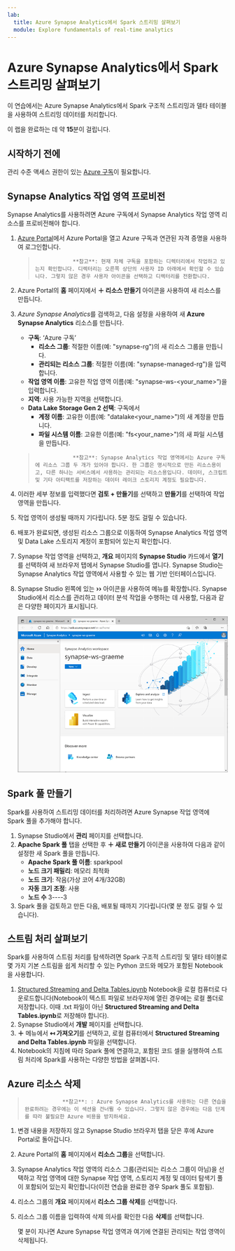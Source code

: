 ```yaml
---
lab:
  title: Azure Synapse Analytics에서 Spark 스트리밍 살펴보기
  module: Explore fundamentals of real-time analytics
---
```


# <a name="explore-spark-streaming-in-azure-synapse-analytics"></a>Azure Synapse Analytics에서 Spark 스트리밍 살펴보기

이 연습에서는 Azure Synapse Analytics에서 Spark 구조적 스트리밍과 델타 테이블을 사용하여 스트리밍 데이터를 처리합니다.

이 랩을 완료하는 데 약 **15**분이 걸립니다.

## <a name="before-you-start"></a>시작하기 전에

관리 수준 액세스 권한이 있는 [Azure 구독](https://azure.microsoft.com/free)이 필요합니다.

## <a name="provision-a-synapse-analytics-workspace"></a>Synapse Analytics 작업 영역 프로비전

Synapse Analytics를 사용하려면 Azure 구독에서 Synapse Analytics 작업 영역 리소스를 프로비전해야 합니다.

1. [Azure Portal](https://portal.azure.com?azure-portal=true)에서 Azure Portal을 열고 Azure 구독과 연관된 자격 증명을 사용하여 로그인합니다.

    >                 **참고**: 현재 자체 구독을 포함하는 디렉터리에서 작업하고 있는지 확인합니다. 디렉터리는 오른쪽 상단의 사용자 ID 아래에서 확인할 수 있습니다. 그렇지 않은 경우 사용자 아이콘을 선택하고 디렉터리를 전환합니다.

2. Azure Portal의 **홈** 페이지에서 **&#65291; 리소스 만들기** 아이콘을 사용하여 새 리소스를 만듭니다.
3. *Azure Synapse Analytics*를 검색하고, 다음 설정을 사용하여 새 **Azure Synapse Analytics** 리소스를 만듭니다.
    - **구독**: ‘Azure 구독’
        - **리소스 그룹**: 적절한 이름(예: "synapse-rg")의 새 리소스 그룹을 만듭니다.
        - **관리되는 리소스 그룹**: 적절한 이름(예: "synapse-managed-rg")을 입력합니다.
    - **작업 영역 이름**: 고유한 작업 영역 이름(예: "synapse-ws-<your_name>”)을 입력합니다.
    - **지역**: 사용 가능한 지역을 선택합니다.
    - **Data Lake Storage Gen 2 선택**: 구독에서
        - **계정 이름**: 고유한 이름(예: "datalake<your_name>")의 새 계정을 만듭니다.
        - **파일 시스템 이름**: 고유한 이름(예: "fs<your_name>")의 새 파일 시스템을 만듭니다.

    >                 **참고**: Synapse Analytics 작업 영역에서는 Azure 구독에 리소스 그룹 두 개가 있어야 합니다. 한 그룹은 명시적으로 만든 리소스용이고, 다른 하나는 서비스에서 사용하는 관리되는 리소스용입니다. 데이터, 스크립트 및 기타 아티팩트를 저장하는 데이터 레이크 스토리지 계정도 필요합니다.

4. 이러한 세부 정보를 입력했다면 **검토 + 만들기**를 선택하고 **만들기**를 선택하여 작업 영역을 만듭니다.
5. 작업 영역이 생성될 때까지 기다립니다. 5분 정도 걸릴 수 있습니다.
6. 배포가 완료되면, 생성된 리소스 그룹으로 이동하여 Synapse Analytics 작업 영역 및 Data Lake 스토리지 계정이 포함되어 있는지 확인합니다.
7. Synapse 작업 영역을 선택하고, **개요** 페이지의 **Synapse Studio** 카드에서 **열기**를 선택하여 새 브라우저 탭에서 Synapse Studio를 엽니다. Synapse Studio는 Synapse Analytics 작업 영역에서 사용할 수 있는 웹 기반 인터페이스입니다.
8. Synapse Studio 왼쪽에 있는 **&rsaquo;&rsaquo;** 아이콘을 사용하여 메뉴를 확장합니다. Synapse Studio에서 리소스를 관리하고 데이터 분석 작업을 수행하는 데 사용할, 다음과 같은 다양한 페이지가 표시됩니다.

    ![Synapse Studio](images/synapse-studio.png)

## <a name="create-a-spark-pool"></a>Spark 풀 만들기

Spark를 사용하여 스트리밍 데이터를 처리하려면 Azure Synapse 작업 영역에 Spark 풀을 추가해야 합니다.

1. Synapse Studio에서 **관리** 페이지를 선택합니다.
2. **Apache Spark 풀** 탭을 선택한 후 **&#65291; 새로 만들기** 아이콘을 사용하여 다음과 같이 설정한 새 Spark 풀을 만듭니다.
    - **Apache Spark 풀 이름**: sparkpool
    - **노드 크기 패밀리**: 메모리 최적화
    - **노드 크기**: 작음(가상 코어 4개/32GB)
    - **자동 크기 조정**: 사용
    - **노드 수** 3----3
3. Spark 풀을 검토하고 만든 다음, 배포될 때까지 기다립니다(몇 분 정도 걸릴 수 있습니다).

## <a name="explore-stream-processing"></a>스트림 처리 살펴보기

Spark를 사용하여 스트림 처리를 탐색하려면 Spark 구조적 스트리밍 및 델타 테이블로 몇 가지 기본 스트림을 쉽게 처리할 수 있는 Python 코드와 메모가 포함된 Notebook을 사용합니다.

1. [Structured Streaming and Delta Tables.ipynb](https://github.com/MicrosoftLearning/DP-900T00A-Azure-Data-Fundamentals/raw/master/streaming/Spark%20Structured%20Streaming%20and%20Delta%20Tables.ipynb) Notebook을 로컬 컴퓨터로 다운로드합니다(Notebook이 텍스트 파일로 브라우저에 열린 경우에는 로컬 폴더로 저장합니다. 이때 .txt 파일이 아닌 **Structured Streaming and Delta Tables.ipynb**로 저장해야 합니다).
2. Synapse Studio에서 **개발** 페이지를 선택합니다.
3. **&#65291;** 메뉴에서 **&#8612; 가져오기**를 선택하고, 로컬 컴퓨터에서 **Structured Streaming and Delta Tables.ipynb** 파일을 선택합니다.
4. Notebook의 지침에 따라 Spark 풀에 연결하고, 포함된 코드 셀을 실행하여 스트림 처리에 Spark를 사용하는 다양한 방법을 살펴봅니다.

## <a name="delete-azure-resources"></a>Azure 리소스 삭제

>                 **참고**: : Azure Synapse Analytics를 사용하는 다른 연습을 완료하려는 경우에는 이 섹션을 건너뛸 수 있습니다. 그렇지 않은 경우에는 다음 단계를 따라 불필요한 Azure 비용을 방지하세요.

1. 변경 내용을 저장하지 않고 Synapse Studio 브라우저 탭을 닫은 후에 Azure Portal로 돌아갑니다.
1. Azure Portal의 **홈** 페이지에서 **리소스 그룹**을 선택합니다.
1. Synapse Analytics 작업 영역의 리소스 그룹(관리되는 리소스 그룹이 아님)을 선택하고 작업 영역에 대한 Synapse 작업 영역, 스토리지 계정 및 데이터 탐색기 풀이 포함되어 있는지 확인합니다(이전 연습을 완료한 경우 Spark 풀도 포함됨).
1. 리소스 그룹의 **개요** 페이지에서 **리소스 그룹 삭제**를 선택합니다.
1. 리소스 그룹 이름을 입력하여 삭제 의사를 확인한 다음 **삭제**를 선택합니다.

    몇 분이 지나면 Azure Synapse 작업 영역과 여기에 연결된 관리되는 작업 영역이 삭제됩니다.
